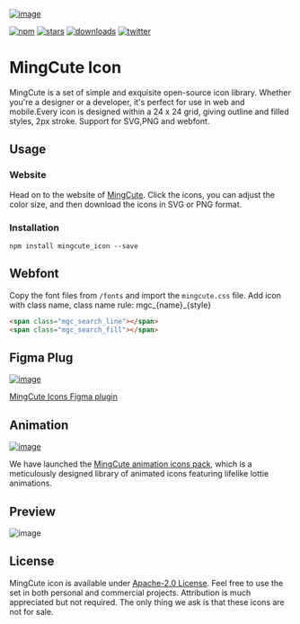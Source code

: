 [![image](https://github.com/Richard9394/MingCute/raw/main/MingCute_cover.png "MingCute Icon")](https://www.mingcute.com/)

[![npm](https://img.shields.io/npm/v/mingcute_icon.svg?labelColor=4A4A4A&color=007AFF&style=shield)](https://www.npmjs.com/package/mingcute_icon)
[![stars](https://img.shields.io/github/stars/Richard9394/MingCute.svg?labelColor=4A4A4A&color=FE7D37&style=shield)](https://github.com/Richard9394/MingCute/stargazers)
[![downloads](https://img.shields.io/npm/dt/mingcute_icon.svg?labelColor=4A4A4A&color=23AF5F&style=shield)](https://www.npmjs.com/package/mingcute_icon)
[![twitter](https://img.shields.io/twitter/follow/MingCute_icon.svg?label=MingCute_icon&style=social)](https://twitter.com/MingCute_icon)



# MingCute Icon
MingCute is a set of simple and exquisite open-source icon library. Whether you're a designer or a developer, it's perfect for use in web and mobile.Every icon is designed within a 24 x 24 grid, giving outline and filled styles, 2px stroke. Support for SVG,PNG and webfont.
## Usage
### Website
Head on to the website of [MingCute](https://www.mingcute.com/). Click the icons, you can adjust the color size, and then download the icons in SVG or PNG format. 
### Installation
```shell
npm install mingcute_icon --save
```
## Webfont
Copy the font files from  `/fonts` and import the `mingcute.css` file. Add icon with class name, class name rule: mgc_{name}_{style}
```html
<span class="mgc_search_line"></span>
<span class="mgc_search_fill"></span>
```
## Figma Plug
[![image](https://github.com/Richard9394/MingCute/raw/main/update/figmaplug.png "MingCute Figma Plug")](https://www.figma.com/community/plugin/1306884809438005528/mingcute-icon)

[MingCute Icons Figma plugin](https://www.figma.com/community/plugin/1306884809438005528/mingcute-icon)

## Animation
[![image](https://lemonsqueezy.imgix.net/media/7619/00f4cbab-8730-4c3f-8a8d-799c2a8417dd.gif "MingCute animation icons pack")](https://www.mingcute.com/animation)

We have launched the [MingCute animation icons pack](https://www.mingcute.com/animation), which is a meticulously designed library of animated icons featuring lifelike lottie animations.

## Preview
![image](https://github.com/Richard9394/MingCute/raw/main/MingCute_icon.png "MingCute Icon")

## License
MingCute icon is available under [Apache-2.0 License](https://github.com/Richard9394/MingCute/blob/main/LICENSE). Feel free to use the set in both personal and commercial projects. Attribution is much appreciated but not required. The only thing we ask is that these icons are not for sale.


